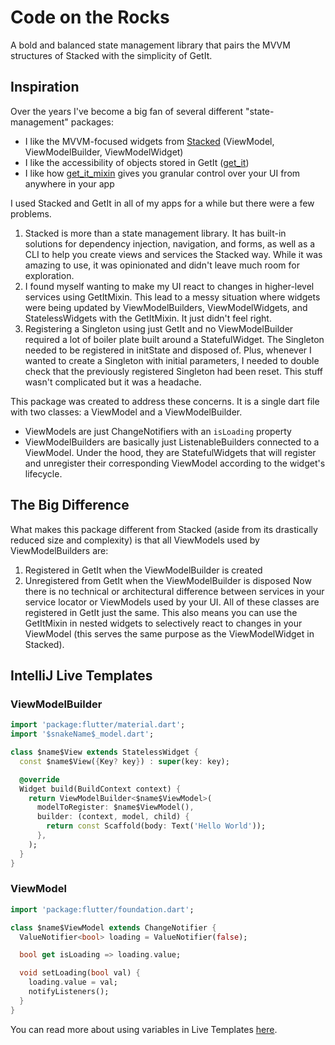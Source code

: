 # Code on the Rocks
A bold and balanced state management library that pairs the MVVM structures of Stacked with the simplicity of GetIt.

## Inspiration
Over the years I've become a big fan of several different "state-management" packages:

- I like the MVVM-focused widgets from [Stacked](https://pub.dev/packages/stacked) (ViewModel, ViewModelBuilder, ViewModelWidget)
- I like the accessibility of objects stored in GetIt ([get_it](https://pub.dev/packages/get_it))
- I like how [get_it_mixin](https://pub.dev/packages/get_it_mixin) gives you granular control over your UI from anywhere in your app

I used Stacked and GetIt in all of my apps for a while but there were a few problems. 
1. Stacked is more than a state management library. It has built-in solutions for dependency injection, navigation, and forms, as well as a CLI to help you create views and services the Stacked way. While it was amazing to use, it was opinionated and didn't leave much room for exploration. 
2. I found myself wanting to make my UI react to changes in higher-level services using GetItMixin. This lead to a messy situation where widgets were being updated by ViewModelBuilders, ViewModelWidgets, and StatelessWidgets with the GetItMixin. It just didn't feel right.
3. Registering a Singleton using just GetIt and no ViewModelBuilder required a lot of boiler plate built around a StatefulWidget. The Singleton needed to be registered in initState and disposed of. Plus, whenever I wanted to create a Singleton with initial parameters, I needed to double check that the previously registered Singleton had been reset. This stuff wasn't complicated but it was a headache.

This package was created to address these concerns. It is a single dart file with two classes: a ViewModel and a ViewModelBuilder. 
- ViewModels are just ChangeNotifiers with an `isLoading` property
- ViewModelBuilders are basically just ListenableBuilders connected to a ViewModel. Under the hood, they are StatefulWidgets that will register and unregister their corresponding ViewModel according to the widget's lifecycle.

## The Big Difference
What makes this package different from Stacked (aside from its drastically reduced size and complexity) is that all ViewModels used by ViewModelBuilders are:
1. Registered in GetIt when the ViewModelBuilder is created
2. Unregistered from GetIt when the ViewModelBuilder is disposed
Now there is no technical or architectural difference between services in your service locator or ViewModels used by your UI. All of these classes are registered in GetIt just the same. This also means you can use the GetItMixin in nested widgets to selectively react to changes in your ViewModel (this serves the same purpose as the ViewModelWidget in Stacked).

## IntelliJ Live Templates

### ViewModelBuilder
```dart
import 'package:flutter/material.dart';
import '$snakeName$_model.dart';

class $name$View extends StatelessWidget {
  const $name$View({Key? key}) : super(key: key);

  @override
  Widget build(BuildContext context) {
    return ViewModelBuilder<$name$ViewModel>(
      modelToRegister: $name$ViewModel(),
      builder: (context, model, child) {
        return const Scaffold(body: Text('Hello World'));
      },
    );
  }
}
```

### ViewModel
```dart
import 'package:flutter/foundation.dart';

class $name$ViewModel extends ChangeNotifier {
  ValueNotifier<bool> loading = ValueNotifier(false);

  bool get isLoading => loading.value;

  void setLoading(bool val) {
    loading.value = val;
    notifyListeners();
  }
}
```

You can read more about using variables in Live Templates [here](https://www.jetbrains.com/help/idea/template-variables.html#example_live_template_variables).